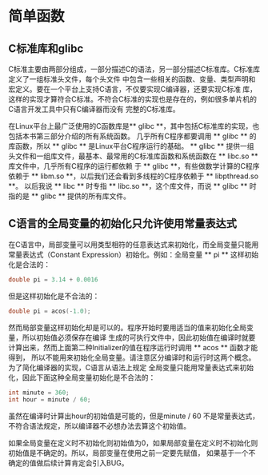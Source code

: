 # 简单函数

## C标准库和glibc

C标准主要由两部分组成，一部分描述C的语法，另一部分描述C标准库。C标准库定义了一组标准头文件，每个头文件
中包含一些相关的函数、变量、类型声明和宏定义。要在一个平台上支持C语言，不仅要实现C编译器，还要实现C标准
库，这样的实现才算符合C标准。不符合C标准的实现也是存在的，例如很多单片机的C语言开发工具中只有C编译器而没有
完整的C标准库。

在Linux平台上最广泛使用的C函数库是** glibc **，其中包括C标准库的实现，也包括本书第三部分介绍的所有系统函数。
几乎所有C程序都要调用 ** glibc ** 的库函数，所以 ** glibc ** 是Linux平台C程序运行的基础。 ** glibc ** 提供一组
头文件和一组库文件，最基本、最常用的C标准库函数和系统函数在 ** libc.so ** 库文件中，几乎所有C程序的运行都依赖
于 ** glibc **，有些做数学计算的C程序依赖于 ** libm.so **，以后我们还会看到多线程的C程序依赖于 ** libpthread.so **。
以后我说 ** libc ** 时专指 ** libc.so **，这个库文件，而说 ** glibc ** 时指的是 ** glibc ** 提供的所有库文件。


## C语言的全局变量的初始化只允许使用常量表达式

在C语言中，局部变量可以用类型相符的任意表达式来初始化，而全局变量只能用常量表达式（Constant Expression）初始化。例如：全局变量 ** pi ** 这样初始化是合法的：

```c
double pi = 3.14 + 0.0016
```

但是这样初始化是不合法的：

```c
double pi = acos(-1.0);
```

然而局部变量这样初始化却是可以的。程序开始时要用适当的值来初始化全局变量，所以初始值必须保存在编译
生成的可执行文件中，因此初始值在编译时就要计算出来，然而上面第二种Initializer的值在程序运行时调用 ** acos ** 函数才能得到，
所以不能用来初始化全局变量。请注意区分编译时和运行时这两个概念。为了简化编译器的实现，C语言从语法上规定
全局变量只能用常量表达式来初始化，因此下面这种全局变量初始化是不合法的：

```c
int minute = 360;
int hour = minute / 60;
```

虽然在编译时计算出hour的初始值是可能的，但是minute / 60 不是常量表达式，不符合语法规定，所以编译器不必想办法去算这个初始值。

如果全局变量在定义时不初始化则初始值为0，如果局部变量在定义时不初始化则初始值是不确定的。所以，局部变量在使用之前一定要先赋值，
如果基于一个不确定的值做后续计算肯定会引入BUG。

